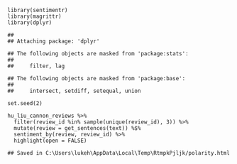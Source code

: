     library(sentimentr)
    library(magrittr)
    library(dplyr)

    ## 
    ## Attaching package: 'dplyr'

    ## The following objects are masked from 'package:stats':
    ## 
    ##     filter, lag

    ## The following objects are masked from 'package:base':
    ## 
    ##     intersect, setdiff, setequal, union

    set.seed(2)

    hu_liu_cannon_reviews %>%
      filter(review_id %in% sample(unique(review_id), 3)) %>%
      mutate(review = get_sentences(text)) %$%
      sentiment_by(review, review_id) %>%
      highlight(open = FALSE)

    ## Saved in C:\Users\lukeh\AppData\Local\Temp\RtmpkPjljk/polarity.html
